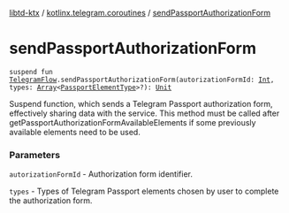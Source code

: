 [libtd-ktx](../index.md) / [kotlinx.telegram.coroutines](index.md) / [sendPassportAuthorizationForm](./send-passport-authorization-form.md)

# sendPassportAuthorizationForm

`suspend fun `[`TelegramFlow`](../kotlinx.telegram.core/-telegram-flow/index.md)`.sendPassportAuthorizationForm(autorizationFormId: `[`Int`](https://kotlinlang.org/api/latest/jvm/stdlib/kotlin/-int/index.html)`, types: `[`Array`](https://kotlinlang.org/api/latest/jvm/stdlib/kotlin/-array/index.html)`<`[`PassportElementType`](https://tdlibx.github.io/td/docs/org/drinkless/td/libcore/telegram/TdApi/PassportElementType.html)`>?): `[`Unit`](https://kotlinlang.org/api/latest/jvm/stdlib/kotlin/-unit/index.html)

Suspend function, which sends a Telegram Passport authorization form, effectively sharing data
with the service. This method must be called after getPassportAuthorizationFormAvailableElements if
some previously available elements need to be used.

### Parameters

`autorizationFormId` - Authorization form identifier.

`types` - Types of Telegram Passport elements chosen by user to complete the authorization
form.